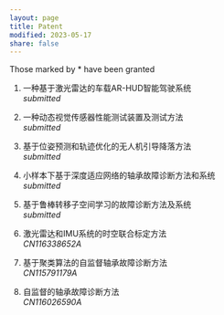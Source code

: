 ```yaml
---
layout: page
title: Patent
modified: 2023-05-17 
share: false
---
```


Those marked by * have been granted

<style>
.biblist { }

/* The item */
.biblist li { }

/* You can define custom styles for plstyle field here. */


/*************************************
   The box that contain BibTeX code
 *************************************/
div.noshow { display: none; }
div.bibtex {
  margin-right: 0%;
  margin-top: 1.2em;
  margin-bottom: 1.3em;
  border: 1px solid silver;
  padding: 0.3em 0.5em;
  background: #eeeeee;
}
div.bibtex pre { font-size: 75%; overflow: auto;  width: 100%; }
</style>

<script>
function toggleBibtex(articleid) {
  var bib = document.getElementById('bib_'+articleid);
  if (bib) {
    if(bib.className.indexOf('bibtex') != -1) {
    bib.className.indexOf('noshow') == -1?bib.className = 'bibtex noshow':bib.className = 'bibtex';
    }
  } else {
    return;
  }
}
</script>



   
<ol class="biblist">
<li ><p>
一种基于激光雷达的车载AR-HUD智能驾驶系统<br>
<i>submitted</i>
</p>
</li> 

<li ><p>
一种动态视觉传感器性能测试装置及测试方法<br>
<i>submitted</i>
</p>
</li> 


<li ><p>
基于位姿预测和轨迹优化的无人机引导降落方法<br>
<i>submitted</i>
</p>
</li> 




<li ><p>
小样本下基于深度适应网络的轴承故障诊断方法和系统<br>
<i>submitted</i>
</p>
</li>  


<li ><p>
基于鲁棒转移子空间学习的故障诊断方法及系统<br>
<i>submitted</i>
</p>
</li> 


<li ><p>
激光雷达和IMU系统的时空联合标定方法<br>
<i>CN116338652A</i>
</p>
</li>   
<li ><p>
基于聚类算法的自监督轴承故障诊断方法<br>
<i>CN115791179A</i>
</p>
</li>   

   
<li ><p>
自监督的轴承故障诊断方法<br>
<i>CN116026590A</i>
</p>
</li>   

   
</ol>
